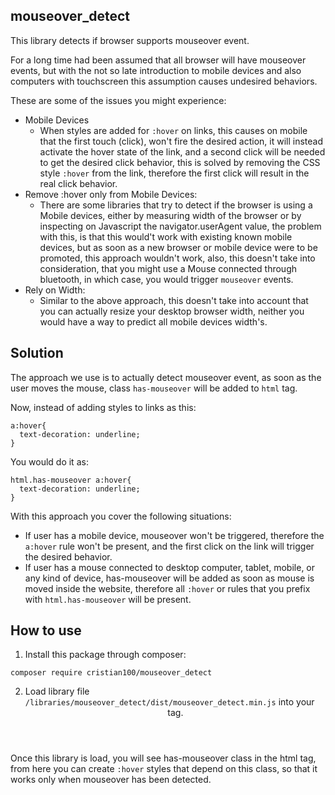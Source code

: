mouseover_detect
----------------

This library detects if browser supports mouseover event.

For a long time had been assumed that all browser will have mouseover events, 
but with the not so late introduction to mobile devices and also computers 
with touchscreen this assumption causes undesired behaviors.

These are some of the issues you might experience:

- Mobile Devices
  - When styles are added for `:hover` on links, this causes on mobile that 
    the first touch (click), won't fire the desired action, it will instead 
    activate the hover state of the link, and a second click will be needed 
    to get the desired click behavior, this is solved by removing the CSS 
    style `:hover` from the link, therefore the first click will result in 
    the real click behavior.
- Remove :hover only from Mobile Devices:
  - There are some libraries that try to detect if the browser is using a 
  Mobile devices, either by measuring width of the browser or by inspecting 
  on Javascript the navigator.userAgent value, the problem with this, is 
  that this would't work with existing known mobile devices, but as soon as 
  a new browser or mobile device were to be promoted, this approach wouldn't 
  work, also, this doesn't take into consideration, that you might use a 
  Mouse connected through bluetooth, in which case, you would trigger 
  `mouseover` events.
- Rely on Width:
  - Similar to the above approach, this doesn't take into account that you 
  can actually resize your desktop browser width, neither you would have a 
  way to predict all mobile devices width's.

Solution
--------

The approach we use is to actually detect mouseover event, as soon as the 
user moves the mouse, class `has-mouseover` will be added to `html` tag.

Now, instead of adding styles to links as this:
```
a:hover{
  text-decoration: underline;
}
```
You would do it as:
```
html.has-mouseover a:hover{
  text-decoration: underline;
}
```
With this approach you cover the following situations:

- If user has a mobile device, mouseover won't be triggered, therefore the 
  `a:hover` rule won't be present, and the first click on the link will 
  trigger the desired behavior.
- If user has a mouse connected to desktop computer, tablet, mobile, or any 
  kind of device, has-mouseover will be added as soon as mouse is moved inside 
  the website, therefore all `:hover` or rules that you prefix with 
  `html.has-mouseover` will be present.

How to use
----------

  1. Install this package through composer:
```
composer require cristian100/mouseover_detect
```
  2. Load library file `/libraries/mouseover_detect/dist/mouseover_detect.min.js` into your <header> tag.

Once this library is load, you will see has-mouseover class in the html tag, 
from here you can create `:hover` styles that depend on this class, so that 
it works only when mouseover has been detected.
